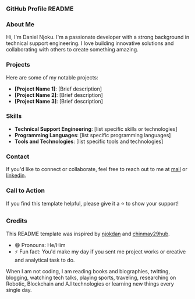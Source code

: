 ### GitHub Profile README

### About Me

Hi, I'm Daniel Njoku. I'm a passionate developer with a strong background in technical support engineering. I love building innovative solutions and collaborating with others to create something amazing.

### Projects

Here are some of my notable projects:

- **[Project Name 1]**: [Brief description]
- **[Project Name 2]**: [Brief description]
- **[Project Name 3]**: [Brief description]

### Skills

- **Technical Support Engineering**: [list specific skills or technologies]
- **Programming Languages**: [list specific programming languages]
- **Tools and Technologies**: [list specific tools and technologies]

### Contact

If you'd like to connect or collaborate, feel free to reach out to me at [mail](njokdan@gmail.com) or [linkedin](https://www.linkedin.com/in/daniel-njoku-9790645b/).

### Call to Action

If you find this template helpful, please give it a ⭐️ to show your support!

### Credits

This README template was inspired by [njokdan](https://github.com/njokdan) and [chinmay29hub](https://github.com/chinmay29hub).













<!-- ### a na m asị gị nnọọ, I'm Daniel👋

<!--**njokdan/njokdan** is a ✨ _special_ ✨ repository because its `README.md` (this file) appears on your GitHub profile.-->

<!--I am a Cloud Engineer, DevOps Engineer, fullstack developer, Data Analyst and Data Engineer, an avid and flexible learner who is passionate about web, cloud, A.I and Blockchain technologies and not just building things with code but testing for quality and functionality while using code to solve human problems. 

I Love contributing to process growth and automation and also defining the need for scalabilty while ensuring maximum security.<!--I love creating open-source projects and contributing to the community.-->

<!--Some technologies I enjoy working with and i have worked with include, Reactjs/Nextjs, Angular, Vue, C#, Kotlin, NodeJs/NestJs, SailsJs, Expressjs, PHP/Laravel, Python/Django/Flask, Ruby/rail, golang/(Gin/Mux), Erlang, Elixir/Phoenix, Rust/Rocket, MongoDB, SQL, Firebase, Tableau, Power BI, AWS, Azure, Terraform, Blockchain, Docker(Container) and REST. 

In general, i love and appreciate tinkering with problems in order to get its solution.

Currently, I am available for hire

- 🔭I’m currently working on Cloud, Data pipeline, QA, A.I and DevOps related projects
-  I’m currently working on Data related software projects
- 🌱 I’m currently still learning and using MERN MEAN MEVN daily
-   I have worked on PHP/Laravel based applications
-   I am an avid Quality Software tester
-   I have worked on USSD based applications using USSD services for security alerts and awareness creation
-   I have worked on Fintech based applications involving payment, wallet, purchases, fund transfer services and ecormmerce system
- 💬 Ask me about any Questions Related to Front end, UIUX, Cloud, Software Testing and Backend Technology or My journey into Software Development
- 📫 How to reach me: +2348094451628 or njokdan@gmail.com
<!--- 👯 I’m looking to collaborate on ...
- 🤔 I’m looking for help with ...-->
- 😄 Pronouns: He/Him
- ⚡ Fun fact: You'd make my day if you sent me project works or creative and analytical task to do.



When I am not coding, I am reading books and biographies, twitting, blogging, watching tech talks, playing sports, traveling, researching on Robotic, Blockchain and A.I technologies or learning new things every single day.
